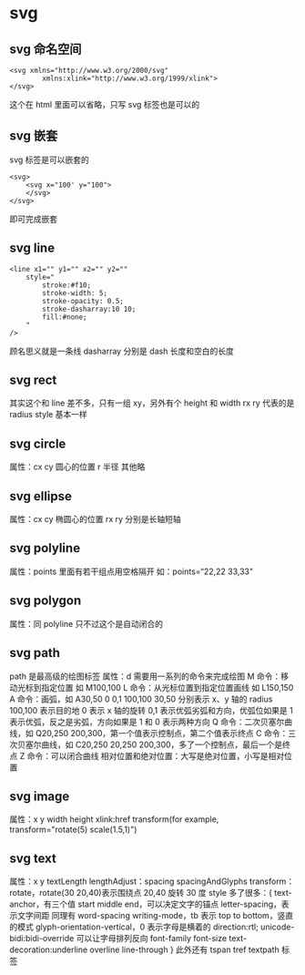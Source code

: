 # svg

## svg 命名空间

    <svg xmlns="http://www.w3.org/2000/svg"
     		xmlns:xlink="http://www.w3.org/1999/xlink">
    </svg>

这个在 html 里面可以省略，只写 svg 标签也是可以的

## svg 嵌套

svg 标签是可以嵌套的

    <svg>
    	<svg x="100' y="100">
    	</svg>
    </svg>

即可完成嵌套

## svg line

    <line x1="" y1="" x2="" y2=""
    	style="
    		stroke:#f10;
    		stroke-width: 5;
    		stroke-opacity: 0.5;
    		stroke-dasharray:10 10;
    		fill:#none;
    	"
    />

顾名思义就是一条线
dasharray 分别是 dash 长度和空白的长度

## svg rect

其实这个和 line 差不多，只有一组 xy，另外有个 height 和 width
rx ry 代表的是 radius
style 基本一样

## svg circle

属性：cx cy 圆心的位置 r 半径 其他略

## svg ellipse

属性：cx cy 椭圆心的位置 rx ry 分别是长轴短轴

## svg polyline

属性：points 里面有若干组点用空格隔开
如：points=“22,22 33,33"

## svg polygon

属性：同 polyline 只不过这个是自动闭合的

## svg path

path 是最高级的绘图标签
属性：d
需要用一系列的命令来完成绘图
M 命令：移动光标到指定位置 如 M100,100
L 命令：从光标位置到指定位置画线 如 L150,150
A 命令：画弧，如 A30,50 0 0,1 100,100
30,50 分别表示 x、y 轴的 radius 100,100 表示目的地 0 表示 x 轴的旋转
0,1 表示优弧劣弧和方向，优弧位如果是 1 表示优弧，反之是劣弧，方向如果是 1 和 0 表示两种方向
Q 命令：二次贝塞尔曲线，如 Q20,250 200,300，第一个值表示控制点，第二个值表示终点
C 命令：三次贝塞尔曲线，如 C20,250 20,250 200,300，多了一个控制点，最后一个是终点
Z 命令：可以闭合曲线
相对位置和绝对位置：大写是绝对位置，小写是相对位置

## svg image

属性：x y width height xlink:href transform(for example, transform="rotate(5) scale(1.5,1)")

## svg text

属性：x y
textLength
lengthAdjust：spacing spacingAndGlyphs
transform：
rotate，rotate(30 20,40)表示围绕点 20,40 旋转 30 度
style 多了很多：{
text-anchor，有三个值 start middle end，可以决定文字的锚点
letter-spacing，表示文字间距 同理有 word-spacing
writing-mode，tb 表示 top to bottom，竖直的模式
glyph-orientation-vertical，0 表示字母是横着的
direction:rtl; unicode-bidi:bidi-override 可以让字母排列反向
font-family
font-size
text-decoration:underline overline line-through
}
此外还有 tspan tref textpath 标签
